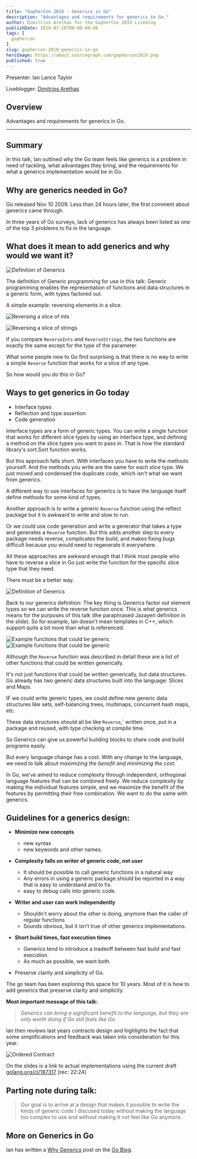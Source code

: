 ```yaml
---
title: "GopherCon 2019 - Generics in Go"
description: "Advantages and requirements for generics in Go."
author: Dimitrios Arethas for the GopherCon 2019 Liveblog
publishDate: 2019-07-26T00:00-09:40
tags: [
  gophercon
]
slug: gophercon-2019-generics-in-go
heroImage: https://about.sourcegraph.com/gophercon2019.png
published: true
---
```


Presenter: Ian Lance Taylor

Liveblogger: [Dimitrios Arethas](https://twitter.com/darethas)

## Overview

Advantages and requirements for generics in Go.

---

## Summary

In this talk, Ian outlined why the Go team feels like generics is a problem in need of tackling, what advantages they bring, and the requirements for what a generics implementation would be in Go.

## Why are generics needed in Go?

Go released Nov 10 2009. Less than 24 hours later, the first comment about generics came through.

In three years of Go surveys, lack of generics has always been listed
as one of the top 3 problems to fix in the language.

## What does it mean to add generics and why would we want it?

![Definition of Generics](/gophercon-2019/generics-defn.png)

The definition of Generic programming for use in this talk: Generic programming enables the representation of functions and data
structures in a generic form, with types factored out.

A simple example: reversing elements in a slice.

![Reversing a slice of ints](/gophercon-2019/generics-reverse-ints-example.png)

![Reversing a slice of strings](/gophercon-2019/generics-reverse-strings-example.png)

If you compare `ReverseInts` and `ReverseStrings`, the two
functions are exactly the same except for the type of the parameter.

What some people new to Go find surprising is that there is no way to
write a simple `Reverse` function that works for a slice of any type.

So how would you do this in Go?

## Ways to get generics in Go today

- Interface types
- Reflection and type assertion
- Code generation

Interface types are a form of generic types.
You can write a single function that works for different slice
types by using an interface type, and defining a method on the slice
types you want to pass in. That is how the standard library's
sort.Sort function works.

But this approach falls short. With interfaces you have to write the methods yourself. And the methods you write are the same for each slice type. We just moved and condensed the duplicate code, which isn't what we want from generics.

A different way to use interfaces for generics is to have the language itself define methods for some kind of types.

Another approach is to write a generic `Reverse` function using the reflect package but it is awkward to write and slow to run.

Or we could use code generation and write a generator that takes a type and generates a `Reverse` function. But this adds another step to every package needs reverse, complicates the build, and makes fixing bugs difficult because you would need to regenerate it everywhere.

All these approaches are awkward enough that I think most
people who have to reverse a slice in Go just write the function for
the specific slice type that they need.

There must be a better way.

![Definition of Generics](/gophercon-2019/generics-defn.png)

Back to our generics definition: The key thing is Generics factor out element types so we can write the reverse function once. This is what generics means for the purposes of this talk (the paraphrased Jazayeri definition in the slide). So for example, Ian doesn't mean templates in C++, which support quite a bit more than what is referenced.

![Example functions that could be generic](/gophercon-2019/generics-functions1.png)
![Example functions that could be generic](/gophercon-2019/generics-functions2.png)

Although the `Reverse` function was described in detail these are a list of other functions that could be written generically.

It's not just functions that could be written generically, but data structures. Go already has two generic data structures built into the language: Slices and Maps.

IF we could write generic types, we could define new generic data structures like sets, self-balancing trees, multimaps, concurrent hash maps, etc.

These data structures should all be like `Reverse`,` written once, put in a package and reused, with type checking at compile time.

So Generics can give us powerful building blocks to share code and build programs easily.

But every language change has a cost. With any change to the language, we need to talk about _maximizing the benefit and minimizing the cost._

In Go, we’ve aimed to reduce complexity through independent, orthogonal
language features that can be combined freely. We reduce complexity by
making the individual features simple, and we maximize the benefit of the
features by permitting their free combination. We want to do the same with generics.

## Guidelines for a generics design:

- **Minimize new concepts**
  - new syntax
  - new keywords and other names.
- **Complexity falls on writer of generic code, not user**

  - It should be possible to call generic functions in a natural way
  - Any errors in using a generic package should be reported in a way that is easy to understand and to fix.
  - easy to debug calls into generic code.

- **Writer and user can work independently**

  - Shouldn't worry about the other is doing, anymore than the caller of regular functions
  - Sounds obvious, but it isn't true of other generics implementations.

- **Short build times, fast execution times**

  - Generics tend to introduce a tradeoff between fast build and fast execution.
  - As much as possible, we want both.

- Preserve clarity and simplicity of Go.

The go team has been exploring this space for 10 years. Most of it is how to add generics that preserve clarity and simplicity.

**Most important message of this talk:**

> _Generics can bring a significant benefit to the language, but they are only worth doing if Go still feels like Go._

Ian then reviews last years contracts design and highlights the fact that some simplifications and feedback was taken into consideration for this year.

![Ordered Contract](/gophercon-2019/generics-ordered-contract.png)

On the slides is a link to actual implementations using the current draft [golang.org/cl/187317](https://golang.org/cl/187317) [rec: 22:24]

## Parting note during talk:

> Our goal is to arrive at a design that makes it possible to write the kinds of generic code I discused today without making the language too complex to use and without making it not feel like Go anymore.

## More on Generics in Go

Ian has written a [Why Generics](https://blog.golang.org/why-generics) post on the [Go Blog](https://golang.org/).
